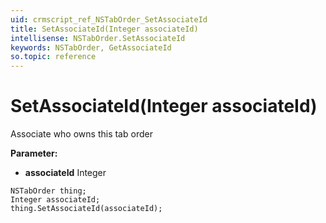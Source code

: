 ```yaml
---
uid: crmscript_ref_NSTabOrder_SetAssociateId
title: SetAssociateId(Integer associateId)
intellisense: NSTabOrder.SetAssociateId
keywords: NSTabOrder, GetAssociateId
so.topic: reference
---
```


# SetAssociateId(Integer associateId)

Associate who owns this tab order

**Parameter:** 
* **associateId** Integer

```crmscript
NSTabOrder thing;
Integer associateId;
thing.SetAssociateId(associateId);
```

